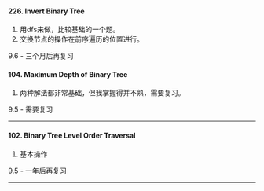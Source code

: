 #### 226. Invert Binary Tree

1. 用dfs来做，比较基础的一个题。
2. 交换节点的操作在前序遍历的位置进行。

9.6 - 三个月后再复习

#### 104. Maximum Depth of Binary Tree

1. 两种解法都非常基础，但我掌握得并不熟，需要复习。

9.5 - 需要复习

---
#### 102. Binary Tree Level Order Traversal

1. 基本操作

9.5 - 一年后再复习

---